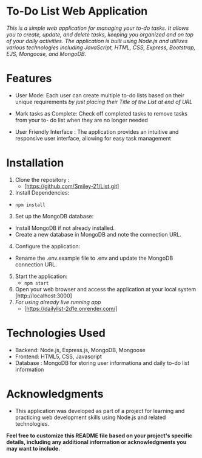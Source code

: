 # To-Do List Web Application
*This is a simple web application for managing your to-do tasks. 
It allows you to create, update, and delete tasks, keeping you organized and on top of your daily activities.
The application is built using Node.js and utilizes various technologies including JavaScript, HTML, CSS, Express, Bootstrap, EJS, Mongoose, and MongoDB.*

 # Features
 * User Mode:
   Each user can create multiple to-do lists based on their unique requirements *by just placing
   their Title of the List at end of URL*

 * Mark tasks as Complete:
    Check off completed tasks to remove tasks from your to- do list when they are no longer needed

 * User Friendly Interface :
    The application provides an intuitive and responsive user interface, allowing for easy task management




# Installation
 1. Clone the repository :
    * [https://github.com/Smiley-21/List.git]
 2. Install Dependencies:
   * `npm install`
 3. Set up the MongoDB database:
   * Install MongoDB if not already installed.
   * Create a new database in MongoDB and note the connection URL.

 4. Configure the application:
   * Rename the .env.example file to .env and update the MongoDB connection URL.
 5. Start the application:
    * `npm start`
 6. Open your web browser and access the application at your local system
    [http://localhost:3000]
 7. *For using already live running app*
    * [https://dailylist-2d1e.onrender.com/]

# Technologies Used
 * Backend: Node.js, Express.js, MongoDB, Mongoose
 * Frontend: HTML5, CSS, Javascript
 * Database : MongoDB for storing user informationa and daily to-do list information


# Acknowledgments
 * This application was developed as part of a project for learning and practicing web development skills using Node.js and related technologies.


**Feel free to customize this README file based on your project's specific details, including any additional information or acknowledgments you may want to include.**
     
  
